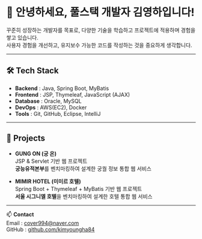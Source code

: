 # 👋 안녕하세요, 풀스택 개발자 김영하입니다!

꾸준히 성장하는 개발자를 목표로, 다양한 기술을 학습하고 프로젝트에 적용하며 경험을 쌓고 있습니다.  
사용자 경험을 개선하고, 유지보수 가능한 코드를 작성하는 것을 중요하게 생각합니다.

---

## 🛠 Tech Stack
- **Backend** : Java, Spring Boot, MyBatis
- **Frontend** : JSP, Thymeleaf, JavaScript (AJAX)  
- **Database** : Oracle, MySQL  
- **DevOps** : AWS(EC2), Docker  
- **Tools** : Git, GitHub, Eclipse, IntelliJ

---

## 📌 Projects
- **GUNG ON (궁 온)**  
  JSP & Servlet 기반 웹 프로젝트  
  **궁능유적본부**를 벤치마킹하여 설계한 궁궐 정보 통합 웹 서비스
   
- **MIMIR HOTEL (미미르 호텔)**  
  Spring Boot + Thymeleaf + MyBatis 기반 웹 프로젝트  
  **서울 시그니엘 호텔**을 벤치마킹하여 설계한 호텔 통합 웹 서비스
  
--- 

📫 **Contact**  
Email : cover994@naver.com  
GitHub : [github.com/kimyoungha84](https://github.com/kimyoungha84)
